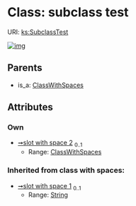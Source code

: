 
# Class: subclass test




URI: [ks:SubclassTest](https://w3id.org/linkml/tests/kitchen_sink/SubclassTest)


[![img](https://yuml.me/diagram/nofunky;dir:TB/class/[ClassWithSpaces]<slot%20with%20space%202%200..1-++[SubclassTest&#124;slot_with_space_1(i):string%20%3F],[ClassWithSpaces]^-[SubclassTest],[ClassWithSpaces])](https://yuml.me/diagram/nofunky;dir:TB/class/[ClassWithSpaces]<slot%20with%20space%202%200..1-++[SubclassTest&#124;slot_with_space_1(i):string%20%3F],[ClassWithSpaces]^-[SubclassTest],[ClassWithSpaces])

## Parents

 *  is_a: [ClassWithSpaces](ClassWithSpaces.md)

## Attributes


### Own

 * [➞slot with space 2](subclassTest__slot_with_space_2.md)  <sub>0..1</sub>
     * Range: [ClassWithSpaces](ClassWithSpaces.md)

### Inherited from class with spaces:

 * [➞slot with space 1](classWithSpaces__slot_with_space_1.md)  <sub>0..1</sub>
     * Range: [String](types/String.md)
